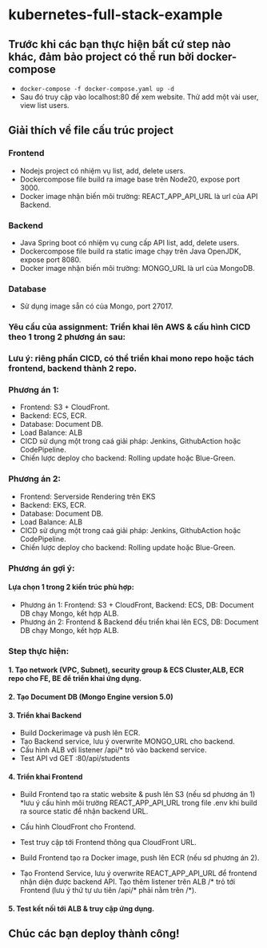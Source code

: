 # kubernetes-full-stack-example
## Trước khi các bạn thực hiện bất cứ step nào khác, đảm bảo project có thể run bởi docker-compose
- ```docker-compose -f docker-compose.yaml up -d```
- Sau đó truy cập vào localhost:80 để xem website. Thử add một vài user, view list users.

## Giải thích về file cấu trúc project
### Frontend
- Nodejs project có nhiệm vụ list, add, delete users.
- Dockercompose file build ra image base trên Node20, expose port 3000.
- Docker image nhận biến môi trường: REACT_APP_API_URL là url của API Backend.
### Backend
- Java Spring boot có nhiệm vụ cung cấp API list, add, delete users.
- Dockercompose file build ra static image chạy trên Java OpenJDK, expose port 8080.
- Docker image nhận biến môi trường: MONGO_URL là url của MongoDB.
### Database
- Sử dụng image sẵn có của Mongo, port 27017.

### Yêu cầu của assignment: Triển khai lên AWS & cấu hình CICD theo 1 trong 2 phương án sau:
### Lưu ý: riêng phần CICD, có thể triển khai mono repo hoặc tách frontend, backend thành 2 repo.
### Phương án 1:
- Frontend: S3 + CloudFront.
- Backend: ECS, ECR.
- Database: Document DB.
- Load Balance: ALB
- CICD sử dụng một trong caá giải pháp: Jenkins, GithubAction hoặc CodePipeline.
- Chiến lược deploy cho backend: Rolling update hoặc Blue-Green.

### Phương án 2:
- Frontend: Serverside Rendering trên EKS
- Backend: EKS, ECR.
- Database: Document DB.
- Load Balance: ALB
- CICD sử dụng một trong caá giải pháp: Jenkins, GithubAction hoặc CodePipeline.
- Chiến lược deploy cho backend: Rolling update hoặc Blue-Green.

### Phương án gợi ý:
#### ⁠Lựa chọn 1 trong 2 kiến trúc phù hợp: 

- Phương án 1: Frontend: S3 + CloudFront, Backend: ECS, DB: Document DB chạy Mongo, kết hợp ALB.
- Phương án 2: Frontend & Backend đều triển khai lên ECS, DB: Document DB chạy Mongo, kết hợp ALB.
### Step thực hiện:
#### 1. Tạo network (VPC, Subnet), security group & ECS Cluster,ALB, ECR repo cho FE, BE để triển khai ứng dụng.
#### 2. Tạo Document DB (Mongo Engine version 5.0)
#### 3. ⁠Triển khai Backend
- Build Dockerimage và push lên ECR. 
- Tạo Backend service, lưu ý overwrite MONGO_URL cho backend. 
- Cấu hình ALB với listener /api/* trỏ vào backend service. 
- Test API vd GET <domain-alb>:80/api/students
#### 4. Triển khai Frontend
- Build Frontend tạo ra static website & push lên S3 (nếu sd phương án 1) *lưu ý cấu hình môi trường REACT_APP_API_URL trong file .env khi build ra source static để nhận backend URL.
- Cấu hình CloudFront cho Frontend.
- Test truy cập tới Frontend thông qua CloudFront URL.
  
- Build Frontend tạo ra Docker image, push lên ECR (nếu sd phương án 2).
- Tạo Frontend Service, lưu ý overwrite REACT_APP_API_URL để frontend nhận diện được backend API. Tạo thêm listener trên ALB /* trỏ tới Frontend (lưu ý thứ tự ưu tiên /api/* phải nằm trên /*).
#### 5. Test kết nối tới ALB & truy cập ứng dụng.

## Chúc các bạn deploy thành công!
